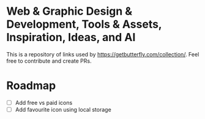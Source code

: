 # Web &amp; Graphic Design &amp; Development, Tools &amp; Assets, Inspiration, Ideas, and AI

This is a repository of links used by https://getbutterfly.com/collection/. Feel free to contribute and create PRs.

# Roadmap

- [ ] Add free vs paid icons
- [ ] Add favourite icon using local storage
